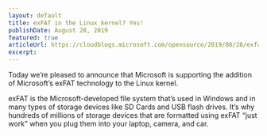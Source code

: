 ```yaml
---
layout: default
title: exFAT in the Linux kernel? Yes!
publishDate: August 28, 2019
featured: true
articleUrl: https://cloudblogs.microsoft.com/opensource/2019/08/28/exfat-linux-kernel/
excerpt:
---
```


Today we’re pleased to announce that Microsoft is supporting the addition of Microsoft’s exFAT technology to the Linux kernel.

exFAT is the Microsoft-developed file system that’s used in Windows and in many types of storage devices like SD Cards and USB flash drives. It’s why hundreds of millions of storage devices that are formatted using exFAT “just work” when you plug them into your laptop, camera, and car.
